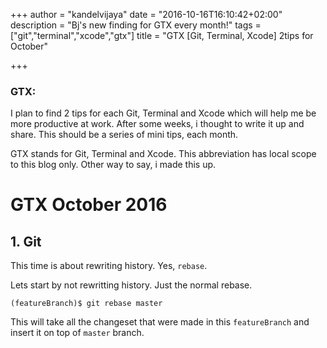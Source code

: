 +++
author = "kandelvijaya"
date = "2016-10-16T16:10:42+02:00"
description = "Bj's new finding for GTX every month!"
tags = ["git","terminal","xcode","gtx"]
title = "GTX [Git, Terminal, Xcode] 2tips for October"

+++

### GTX: 

I plan to find 2 tips for each Git, Terminal and Xcode which will help me be more productive at work. After some weeks, i thought to write it up and share. This should be a series of mini tips, each month. 

GTX stands for Git, Terminal and Xcode. This abbreviation has local scope to this blog only. Other way to say, i made this up. 

# GTX October 2016

## 1. Git

This time is about rewriting history. Yes, `rebase`. 

Lets start by not rewritting history. Just the normal rebase.

    (featureBranch)$ git rebase master 

This will take all the changeset that were made in this `featureBranch` and insert it on top of `master` branch.